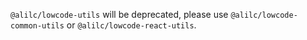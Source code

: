 `@alilc/lowcode-utils` will be deprecated, please use `@alilc/lowcode-common-utils` or `@alilc/lowcode-react-utils`.